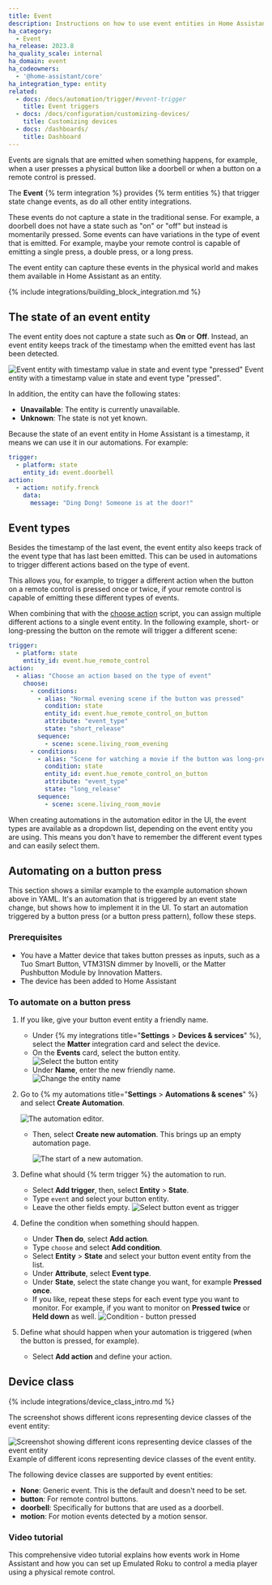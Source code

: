 ```yaml
---
title: Event
description: Instructions on how to use event entities in Home Assistant.
ha_category:
  - Event
ha_release: 2023.8
ha_quality_scale: internal
ha_domain: event
ha_codeowners:
  - '@home-assistant/core'
ha_integration_type: entity
related:
  - docs: /docs/automation/trigger/#event-trigger
    title: Event triggers
  - docs: /docs/configuration/customizing-devices/
    title: Customizing devices
  - docs: /dashboards/
    title: Dashboard
---
```


Events are signals that are emitted when something happens, for example, when a user presses a physical button like a doorbell or when a button on a remote control is pressed.

The **Event** {% term integration %} provides {% term entities %} that trigger state change events, as do all other entity integrations.

These events do not capture a state in the traditional sense. For example, a doorbell does not have a state such as "on" or "off" but instead is momentarily pressed. Some events can have variations in the type of event that is emitted. For example, maybe your remote control is capable of emitting a single press, a double press, or a long press.

The event entity can capture these events in the physical world and makes them available in Home Assistant as an entity.

{% include integrations/building_block_integration.md %}

## The state of an event entity

The event entity does not capture a state such as **On** or **Off**. Instead, an event entity keeps track of the timestamp when the emitted event has last been detected.

<p class='img'>
  <img src='/images/integrations/event/event_timestamp.png' alt='Event entity with timestamp value in state and event type "pressed"'>
  Event entity with a timestamp value in state and event type "pressed".
</p>

In addition, the entity can have the following states:

- **Unavailable**: The entity is currently unavailable.
- **Unknown**: The state is not yet known.

Because the state of an event entity in Home Assistant is a timestamp, it means we can use it in our automations. For example:

```yaml
trigger:
  - platform: state
    entity_id: event.doorbell
action:
  - action: notify.frenck
    data:
      message: "Ding Dong! Someone is at the door!"
```

## Event types

Besides the timestamp of the last event, the event entity also keeps track of the event type that has last been emitted. This can be used in automations to trigger different actions based on the type of event.

This allows you, for example, to trigger a different action when the button on a remote control is pressed once or twice, if your remote control is capable of emitting these different types of events.

When combining that with the [choose action](/docs/scripts/#choose-a-group-of-actions) script, you can assign multiple different actions to a single event entity. In the following example, short- or long-pressing the button on the remote will trigger a different scene:

```yaml
trigger:
  - platform: state
    entity_id: event.hue_remote_control
action:
  - alias: "Choose an action based on the type of event"
    choose:
      - conditions:
        - alias: "Normal evening scene if the button was pressed"
          condition: state
          entity_id: event.hue_remote_control_on_button
          attribute: "event_type"
          state: "short_release"
        sequence:
          - scene: scene.living_room_evening
      - conditions:
        - alias: "Scene for watching a movie if the button was long-pressed"
          condition: state
          entity_id: event.hue_remote_control_on_button
          attribute: "event_type"
          state: "long_release"
        sequence:
          - scene: scene.living_room_movie
```

When creating automations in the automation editor in the UI, the event types are available as a dropdown list, depending on the event entity you are using. This means you don't have to remember the different event types and can easily select them.

## Automating on a button press

This section shows a similar example to the example automation shown above in YAML. It's an automation that is triggered by an event state change, but shows how to implement it in the UI. To start an automation triggered by a button press (or a button press pattern), follow these steps.

### Prerequisites

- You have a Matter device that takes button presses as inputs, such as a Tuo Smart Button, VTM31SN dimmer by Inovelli, or the Matter Pushbutton Module by Innovation Matters.
- The device has been added to Home Assistant

### To automate on a button press

1. If you like, give your button event entity a friendly name.
   - Under {% my integrations title="**Settings** > **Devices & services**" %}, select the **Matter** integration card and select the device.
   - On the **Events** card, select the button entity.
     ![Select the button entity](/images/integrations/matter/matter_button_event_entity.png)
   - Under **Name**, enter the new friendly name.
     ![Change the entity name](/images/integrations/matter/matter_button_rename.png)
2. Go to {% my automations title="**Settings** > **Automations & scenes**" %} and select **Create Automation**.

    ![The automation editor.](/images/getting-started/automation-editor.png)

   - Then, select **Create new automation**. This brings up an empty automation page.

     ![The start of a new automation.](/images/getting-started/new-automation.png)
3. Define what should {% term trigger %} the automation to run.
   - Select **Add trigger**, then, select **Entity** > **State**.
   - Type `event` and select your button entity.
   - Leave the other fields empty.
     ![Select button event as trigger](/images/integrations/matter/matter_trigger_on_button_event.png)
4. Define the condition when something should happen.
   - Under **Then do**, select **Add action**.
   - Type `choose` and select **Add condition**.
   - Select **Entity** > **State** and select your button event entity from the list.
   - Under **Attribute**, select **Event type**.
   - Under **State**, select the state change you want, for example **Pressed once**.
   - If you like, repeat these steps for each event type you want to monitor. For example, if you want to monitor on **Pressed twice** or **Held down** as well.
     ![Condition - button pressed](/images/integrations/matter/matter_condition_button_pressed.png)
5. Define what should happen when your automation is triggered (when the button is pressed, for example).
   - Select **Add action** and define your action.

## Device class

{% include integrations/device_class_intro.md %}

The screenshot shows different icons representing device classes of the event entity:

<p class='img'>
<img src='/images/integrations/event/device_class_event_icons.png' alt='Screenshot showing different icons representing device classes of the event entity' />
Example of different icons representing device classes of the event entity.
</p>

The following device classes are supported by event entities:

- **None**: Generic event. This is the default and doesn't need to be set.
- **button**: For remote control buttons.
- **doorbell**: Specifically for buttons that are used as a doorbell.
- **motion**: For motion events detected by a motion sensor.

### Video tutorial

This comprehensive video tutorial explains how events work in Home Assistant and how you can set up Emulated Roku to control a media player using a physical remote control.

<lite-youtube videoid="nDHh1OjyuMA" videotitle="Event Triggers Unveiled: Control the Home Assistant Media Player with Your Remote Control!" posterquality="maxresdefault"></lite-youtube>
